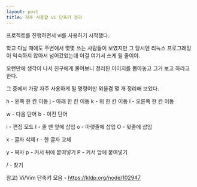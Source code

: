```yaml
---
layout: post
title: 자주 사용할 vi 단축키 정리
---
```


프로젝트를 진행하면서 vi를 사용하기 시작했다.

학교 다닐 때에도 주변에서 몇몇 쓰는 사람들이 보였지만 그 당시엔 리눅스 프로그래밍이 익숙하지 않아서 넘어갔었는데 이걸 여기서 쓰게 될 줄이야.

오랜만에 생각이 나서 친구에게 물어보니 정리된 이미지를 뽑아놓고 그거 보고 하라고 한다.

그 중에서 가장 자주 사용하게 될 명령어만 외울겸 몇 개 정리해 보았다.

h - 왼쪽 한 칸 이동
j - 아래 한 칸 이동
k - 위 한 칸 이동
l - 오른쪽 한 칸 이동

w - 다음 단어
b - 이전 단어

i - 편집 모드
I - 줄 맨 앞에 삽입
o - 아랫줄에 삽입
O - 윗줄에 삽입

x - 글자 삭제
r - 한 글자 교체

y - 복사
p - 커서 뒤에 붙여넣기
P - 커서 앞에 붙여넣기

/ - 찾기

참고) Vi/Vim 단축키 모음 - https://kldp.org/node/102947
